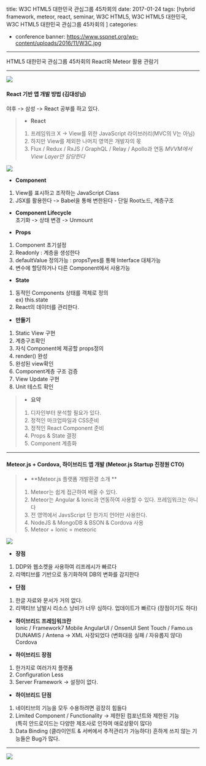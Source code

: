 title: W3C HTML5 대한민국 관심그룹 45차회의
date: 2017-01-24
tags: [hybrid framework, meteor, react, seminar, W3C HTML5, W3C HTML5 대한민국, W3C HTML5 대한민국 관심그룹 45차회의 ]
categories:
- conference
banner: https://www.sspnet.org/wp-content/uploads/2016/11/W3C.jpg
---
HTML5 대한민국 관심그룹 45차회의 React와 Meteor 활용 관람기

<!-- more -->

---

![](https://3.bp.blogspot.com/-jO4ANbTWwd0/WKsTwnPM9kI/AAAAAAAABZ8/5evLp0gMCP8JMxOR4BWEqdLqrbLj01BJgCLcB/s640/react.png)

#### React 기반 앱 개발 방법 (김대성님)
야후 -> 삼성 -> React 공부를 하고 있다. 

>- **React**
>1. 프레임워크 X -> View를 위한 JavaScript 라이브러리(MVC의 V는 아님) 
>2. 하지만 View를 제외한 나머지 영역은 개발자의 몫 
>3. Flux / Redux / RxJS / GraphQL / Relay / Apollo과 연동
>*MVVM에서 View Layer만 담당한다*

![](https://3.bp.blogspot.com/-lqGoIA4AWVo/WKsUHAU9-xI/AAAAAAAABaA/SxZmyxmkOcImPH8LhCxL2DifnHZSykUFwCLcB/s1600/figure1.png)  

- **Component**
1. View를 표시하고 조작하는 JavaScript Class
2. JSX를 활용한다 -> Babel을 통해 변한된다 - 단일 Root노드, 계층구조

- **Component Lifecycle**  
초기화 -> 상태 변경 -> Unmount


- **Props**
1. Component 초기설정
2. Readonly : 계층을 생성한다
3. defaultValue 정의가능 : propsTyes를 통해 Interface 대체가능
4. 변수에 할당하거나 다른 Component에서 사용가능

- **State**
1. 동적인 Components 상태를 객체로 정의  
ex) this.state
2. React의 데이터를 관리한다.

- **만들기**
1. Static View 구현
2. 계층구조확인 
3. 자식 Component에 제공할 props정의
4. render() 완성
5. 완성된 view확인
6. Component계층 구조 검증
7. View Update 구현
8. Unit 테스트 확인

>- **요약**
>1. 디자인부터 분석할 필요가 있다.
>2. 정적인 마크업파일과 CSS준비
>3. 정적인 React Component 준비
>4. Props & State 결정
>5. Component 계층화

---
#### Meteor.js + Cordova, 하이브리드 앱 개발 (Meteor.js Startup 진정원 CTO)

>- **Meteor.js 플랫폼 개발환경 소개 **
>1. Meteor는 쉽게 접근하여 배울 수 있다. 
>2. Meteor는 Angular & Ionic과 연동하여 사용할 수 있다. 프레임워크는 아니다
>3. 전 영역에서 JavsScript 단 한가지 언어만 사용한다.
>4. NodeJS & MongoDB & BSON & Cordova 사용
>5. Meteor + Ionic = meteoric

![](https://1.bp.blogspot.com/-E83m6P-cANU/WKsUfzXrVTI/AAAAAAAABaI/4dcj9Fy-oNYlaLV2B5MEUHoX-oI61MJEQCLcB/s640/%25E1%2584%2589%25E1%2585%25B3%25E1%2584%258F%25E1%2585%25B3%25E1%2584%2585%25E1%2585%25B5%25E1%2586%25AB%25E1%2584%2589%25E1%2585%25A3%25E1%2586%25BA%2B2017-02-21%2B%25E1%2584%258B%25E1%2585%25A9%25E1%2584%258C%25E1%2585%25A5%25E1%2586%25AB%2B1.08.06.png)

- **장점**
1. DDP와 웹소켓을 사용하여 리프레시가 빠르다
2. 리액티브를 기반으로 동기화하여 DB의 변화를 감지한다

- **단점**
1. 한글 자료와 문서가 거의 없다.
2. 리액티브 남발시 리소스 낭비가 너무 심하다. 업데이트가 빠르다 (장점이기도 하다) 

- **하이브리드 프레임워크란**  
Ionic / Framework7
Mobile AngularUI / OnsenUI Sent Touch / Famo.us  
DUNAMIS / Antena -> XML 사장되었다 (변화대응 실패 / 자유롭지 않다)
Cordova

- **하이브리드 장점**  
1. 한가지로 여러가지 플랫폼  
2. Configuration Less  
3. Server Framework -> 설정이 없다.

- **하이브리드 단점**  
1. 네이티브의 기능을 모두 수용하려면 굉장히 힘들다
2. Limited Component / Functionality -> 제한된 컴포넌트와 제한된 기능  
(특히 안드로이드는 다양한 제조사로 인하여 애로상황이 많다)
3. Data Binding (클라이언트 & 서버에서 추적관리가 가능하다) 흔하게 쓰지 않는 기능들은 Bug가 많다.

---
![](https://3.bp.blogspot.com/-gxQFEDSYGE4/WKsTkttq-QI/AAAAAAAABZ4/2b4oFo6MRTAXQMaqEaB4plBvQigVZpDVwCLcB/s400/w3c_wonsuk.jpg)